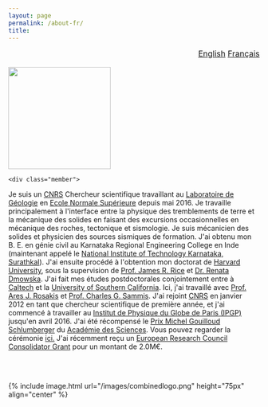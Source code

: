 ```yaml
---
layout: page
permalink: /about-fr/
title:
---
```



<div id="watchbtn" style="text-align:right;font-size:12pt">
   <a href="{{site.baseurl}}/about/" style="font-size:100%">English</a>
   <a href="{{site.baseurl}}/about-fr/" style="font-size:100%">Français</a>
</div>
<br>

<div class="harsha">
	<div class="member">
		<img src="{{ base }}/images/harsha.jpeg" width="205px">
	<div class="harshaweb">
		<a href="http://scholar.google.com/citations?user=ZHskR34AAAAJ&hl=en&oi=ao"><i class="ai ai-google-scholar-square ai-4x"></i></a>
		<a href="https://orcid.org/0000-0003-0361-1854"><i class="ai ai-orcid-square ai-4x"></i></a>
		<a href="{{site.baseurl}}/files/CurriculumVitae.pdf"><i class="ai ai-cv-square ai-4x"></i></a>
	</div>
</div>
	
	<div class="member">
<p>Je suis un <a href="http://www.cnrs.fr/index.html">CNRS</a> Chercheur
scientifique travaillant au <a
href="http://www.geologie.ens.fr">Laboratoire de Géologie</a> en <a
href="http://www.ens.fr">Ecole Normale Supérieure</a> depuis mai 2016.
Je travaille principalement à l'interface entre la physique des
tremblements de terre et la mécanique des solides en faisant des
excursions occasionnelles en mécanique des roches, tectonique et
sismologie. Je suis mécanicien des solides et physicien des sources
sismiques de formation. J'ai obtenu mon B. E. en génie civil au
Karnataka Regional Engineering College en Inde (maintenant appelé le <a
href="https://www.nitk.ac.in">National Institute of Technology
Karnataka, Surathkal</a>). J'ai ensuite procédé à l'obtention mon
doctorat de <a href="http://www.harvard.edu">Harvard University</a>,
sous la supervision de <a href="http://www.seas.harvard.edu/rice">Prof.
James R. Rice</a> et <a href="http://www.seas.harvard.edu/dmowska">Dr.
Renata Dmowska</a>. J'ai fait mes études postdoctorales conjointement
entre à <a href="http://www.caltech.edu">Caltech</a> et la <a
href="http://www.usc.edu">University of Southern California</a>. Ici, j'ai
travaillé avec <a href="http://rosakis.caltech.edu">Prof. Ares J.
Rosakis</a> et <a
href="https://dornsife.usc.edu/cf/faculty-and-staff/faculty.cfm?pid=
1003669">Prof. Charles G. Sammis</a>. J'ai rejoint <a
href="http://www.cnrs.fr/index.html">CNRS</a> en janvier 2012 en tant
que chercheur scientifique de première année, et j'ai commencé à
travailler au <a href="http://www.ipgp.fr">Institut de Physique du Globe
de Paris (IPGP)</a> jusqu'en avril 2016. J'ai été récompensé le <a
href="http://www.academie-sciences.fr/fr/Laureats/laureat-2018-du-prix-
michel-gouilloud-schlumberger-harsha-suresh-bhat.html">Prix Michel
Gouilloud Schlumberger</a> du <a
href="http://www.academie-sciences.fr/fr/">Académie des Sciences</a>.
Vous pouvez regarder la cérémonie <a
href="https://www.youtube.com/watch?v=OVaenZ39o_c&amp;t=2s&amp;frags=pl%
2Cwn">ici.</a> J'ai récemment reçu un <a
href="https://cordis.europa.eu/project/id/865411">European Research
Council Consolidator Grant</a> pour un montant de 2.0M€. </p>
	</div>
	
</div>	

<br><br>

{% include image.html url="/images/combinedlogo.png" height="75px" align="center" %}
